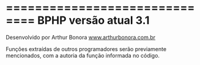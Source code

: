 ==============================
BPHP versão atual 3.1
==============================
Desenvolvido por Arthur Bonora
www.arthurbonora.com.br

Funções extraídas de outros programadores serão previamente mencionados, com a autoria da função informada no código.

